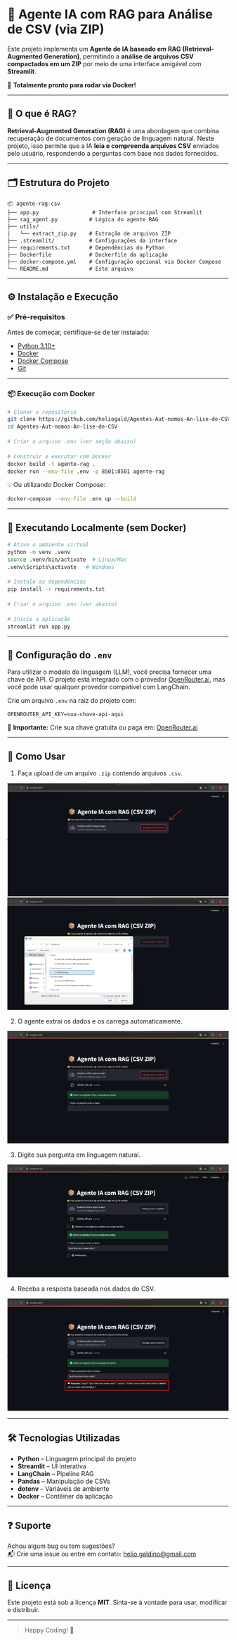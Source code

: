 # 🤖 Agente IA com RAG para Análise de CSV (via ZIP)

Este projeto implementa um **Agente de IA baseado em RAG (Retrieval-Augmented Generation)**, permitindo a **análise de arquivos CSV compactados em um ZIP** por meio de uma interface amigável com **Streamlit**.

🚀 **Totalmente pronto para rodar via Docker!**

---

## 🧠 O que é RAG?

**Retrieval-Augmented Generation (RAG)** é uma abordagem que combina recuperação de documentos com geração de linguagem natural. Neste projeto, isso permite que a IA **leia e compreenda arquivos CSV** enviados pelo usuário, respondendo a perguntas com base nos dados fornecidos.

---

## 🗂️ Estrutura do Projeto

```
📦 agente-rag-csv
├── app.py                 # Interface principal com Streamlit
├── rag_agent.py          # Lógica do agente RAG
├── utils/
│   └── extract_zip.py    # Extração de arquivos ZIP
├── .streamlit/           # Configurações da interface
├── requirements.txt      # Dependências do Python
├── Dockerfile            # Dockerfile da aplicação
├── docker-compose.yml    # Configuração opcional via Docker Compose
└── README.md             # Este arquivo
```

---

## ⚙️ Instalação e Execução

### ✅ Pré-requisitos

Antes de começar, certifique-se de ter instalado:

- [Python 3.10+](https://www.python.org/)
- [Docker](https://www.docker.com/)
- [Docker Compose](https://docs.docker.com/compose/)
- [Git](https://git-scm.com/)

---

### 📦 Execução com Docker

```bash
# Clonar o repositório
git clone https://github.com/heliogald/Agentes-Aut-nomos-An-lise-de-CSV.git
cd Agentes-Aut-nomos-An-lise-de-CSV

# Criar o arquivo .env (ver seção abaixo)

# Construir e executar com Docker
docker build -t agente-rag .
docker run --env-file .env -p 8501:8501 agente-rag
```

💡 Ou utilizando Docker Compose:

```bash
docker-compose --env-file .env up --build
```

---

## 🧪 Executando Localmente (sem Docker)

```bash
# Ative o ambiente virtual
python -m venv .venv
source .venv/bin/activate  # Linux/Mac
.venv\Scripts\activate   # Windows

# Instale as dependências
pip install -r requirements.txt

# Criar o arquivo .env (ver abaixo)

# Inicie a aplicação
streamlit run app.py
```

---

## 🔐 Configuração do `.env`

Para utilizar o modelo de linguagem (LLM), você precisa fornecer uma chave de API. O projeto está integrado com o provedor [OpenRouter.ai](https://openrouter.ai), mas você pode usar qualquer provedor compatível com LangChain.

Crie um arquivo `.env` na raiz do projeto com:

```env
OPENROUTER_API_KEY=sua-chave-api-aqui
```

🔑 **Importante:** Crie sua chave gratuita ou paga em: [OpenRouter.ai](https://openrouter.ai)

---

## 🧠 Como Usar

1. Faça upload de um arquivo `.zip` contendo arquivos `.csv`.

![Upload ZIP](imagens/image.png)
![CSV Detectado](imagens/image-1.png)

2. O agente extrai os dados e os carrega automaticamente.

![Carregamento](imagens/image-2.png)

3. Digite sua pergunta em linguagem natural.

![Pergunta](imagens/image-3.png)

4. Receba a resposta baseada nos dados do CSV.

![Resposta](imagens/image-4.png)

---

## 🛠 Tecnologias Utilizadas

- **Python** – Linguagem principal do projeto
- **Streamlit** – UI interativa
- **LangChain** – Pipeline RAG
- **Pandas** – Manipulação de CSVs
- **dotenv** – Variáveis de ambiente
- **Docker** – Contêiner da aplicação

---

## ❓ Suporte

Achou algum bug ou tem sugestões?  
📬 Crie uma issue ou entre em contato: [helio.galdino@gmail.com](mailto:helio.galdino@gmail.com)

---

## 📃 Licença

Este projeto está sob a licença **MIT**. Sinta-se à vontade para usar, modificar e distribuir.

---

> Happy Coding! 🚀
